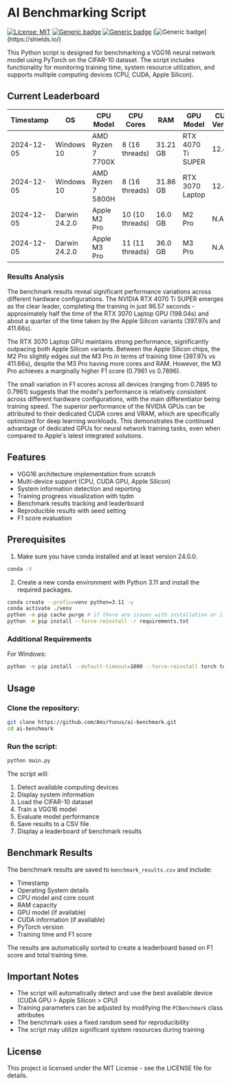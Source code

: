 # AI Benchmarking Script

[![License: MIT](https://img.shields.io/badge/License-MIT-blue.svg)](https://opensource.org/licenses/MIT)
[![Generic badge](https://img.shields.io/badge/Python-3.9,_3.11-Green.svg)](https://shields.io/)
[![Generic badge](https://img.shields.io/badge/Win_OS-Win_10_(22H2),_Win_11_(22H2)-Green.svg)](https://shields.io/)
[![Generic badge](https://img.shields.io/badge/Mac_OS-Sonoma_14.2_(M1),_Sequoia_15.2_(M2_Pro,_M3_Pro)-Green.svg)](https://shields.io/)

This Python script is designed for benchmarking a VGG16 neural network model using PyTorch on the CIFAR-10 dataset. The script includes functionality for monitoring training time, system resource utilization, and supports multiple computing devices (CPU, CUDA, Apple Silicon).

## Current Leaderboard

| Timestamp   | OS                | CPU Model      | CPU Cores       | RAM      | GPU Model | CUDA Version | CUDA Cores | VRAM | PyTorch Version | Total Time | F1 Score |
|-------------|-------------------|----------------|------------------|----------|-----------|--------------|------------|------|------------------|------------|----------|
| 2024-12-05  | Windows 10       | AMD Ryzen 7 7700X | 8 (16 threads) | 31.21 GB | RTX 4070 Ti SUPER | 12.4 | 8 | 15.99 GB | 2.5.1+cu124 | 96.57 | 0.7906 |
| 2024-12-05  | Windows 10       | AMD Ryzen 7 5800H | 8 (16 threads) | 31.86 GB | RTX 3070 Laptop | 12.4 | 8 | 8.0 GB | 2.5.1+cu124 | 198.04 | 0.7895 |
| 2024-12-05  | Darwin 24.2.0    | Apple M2 Pro   | 10 (10 threads) | 16.0 GB  | M2 Pro    | N.A.         | N.A.       | N.A. | 2.5.1 | 397.97 | 0.7896 |
| 2024-12-05  | Darwin 24.2.0    | Apple M3 Pro   | 11 (11 threads) | 36.0 GB  | M3 Pro    | N.A.         | N.A.       | N.A. | 2.5.1 | 411.66 | 0.7961 |

### Results Analysis

The benchmark results reveal significant performance variations across different hardware configurations. The NVIDIA RTX 4070 Ti SUPER emerges as the clear leader, completing the training in just 96.57 seconds - approximately half the time of the RTX 3070 Laptop GPU (198.04s) and about a quarter of the time taken by the Apple Silicon variants (397.97s and 411.66s).

The RTX 3070 Laptop GPU maintains strong performance, significantly outpacing both Apple Silicon variants. Between the Apple Silicon chips, the M2 Pro slightly edges out the M3 Pro in terms of training time (397.97s vs 411.66s), despite the M3 Pro having more cores and RAM. However, the M3 Pro achieves a marginally higher F1 score (0.7961 vs 0.7896).

The small variation in F1 scores across all devices (ranging from 0.7895 to 0.7961) suggests that the model's performance is relatively consistent across different hardware configurations, with the main differentiator being training speed. The superior performance of the NVIDIA GPUs can be attributed to their dedicated CUDA cores and VRAM, which are specifically optimized for deep learning workloads. This demonstrates the continued advantage of dedicated GPUs for neural network training tasks, even when compared to Apple's latest integrated solutions.

## Features

- VGG16 architecture implementation from scratch
- Multi-device support (CPU, CUDA GPU, Apple Silicon)
- System information detection and reporting
- Training progress visualization with tqdm
- Benchmark results tracking and leaderboard
- Reproducible results with seed setting
- F1 score evaluation

## Prerequisites

1. Make sure you have conda installed and at least version 24.0.0.
```bash
conda -V
```

2. Create a new conda environment with Python 3.11 and install the required packages.

```bash
conda create --prefix=venv python=3.11 -y
conda activate ./venv
python -m pip cache purge # if there are issues with installation or if you upgraded your conda version to 24.0.0 or higher
python -m pip install --force-reinstall -r requirements.txt
```

### Additional Requirements
For Windows:
```bash
python -m pip install --default-timeout=1000 --force-reinstall torch torchvision torchaudio --index-url https://download.pytorch.org/whl/cu124
```

## Usage

### Clone the repository:

```bash
git clone https://github.com/AmirYunus/ai-benchmark.git
cd ai-benchmark
```

### Run the script:
```bash
python main.py
```

The script will:
1. Detect available computing devices
2. Display system information
3. Load the CIFAR-10 dataset
4. Train a VGG16 model
5. Evaluate model performance
6. Save results to a CSV file
7. Display a leaderboard of benchmark results

## Benchmark Results

The benchmark results are saved to `benchmark_results.csv` and include:
- Timestamp
- Operating System details
- CPU model and core count
- RAM capacity
- GPU model (if available)
- CUDA information (if available)
- PyTorch version
- Training time and F1 score

The results are automatically sorted to create a leaderboard based on F1 score and total training time.

## Important Notes

- The script will automatically detect and use the best available device (CUDA GPU > Apple Silicon > CPU)
- Training parameters can be adjusted by modifying the `PCBenchmark` class attributes
- The benchmark uses a fixed random seed for reproducibility
- The script may utilize significant system resources during training

## License

This project is licensed under the MIT License - see the LICENSE file for details.